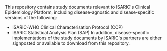 This repository contains study documents relevant to ISARIC's Clinical Epidemiology Platform, including disease-agnostic and disease-specific versions of the following:
- ISARIC-WHO Clinical Characterisation Protocol (CCP)
- ISARIC Statistical Analysis Plan (SAP)
In addition, disease-specific implementations of the study documents by ISARIC's partners are either signposted or available to download from this repository.
